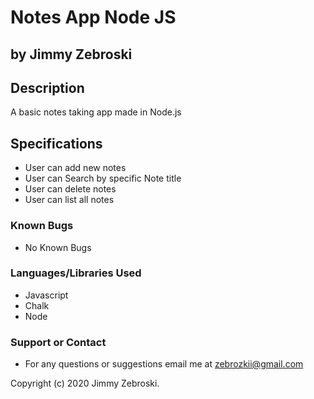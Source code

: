 # Notes App Node JS
## by Jimmy Zebroski

## Description
A basic notes taking app made in Node.js

## Specifications
* User can add new notes
* User can Search by specific Note title
* User can delete notes
* User can list all notes


### Known Bugs
* No Known Bugs

### Languages/Libraries Used
* Javascript
* Chalk
* Node


### Support or Contact
* For any questions or suggestions email me at
zebrozkii@gmail.com

Copyright (c) 2020 Jimmy Zebroski.
